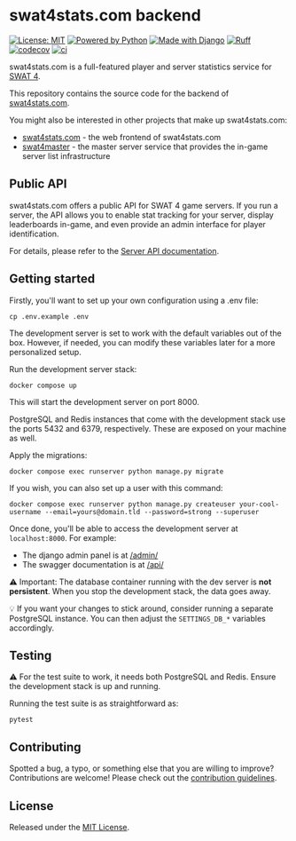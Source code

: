 # swat4stats.com backend
[![License: MIT][license-img]][license]
[![Powered by Python][python-img]][python]
[![Made with Django][django-img]][django]
[![Ruff][ruff-img]][ruff]
[![codecov][codecov-img]][codecov]
[![ci][ci-img]][ci]

swat4stats.com is a full-featured player and server statistics service for [SWAT 4][swat4].

This repository contains the source code for the backend of [swat4stats.com](https://swat4stats.com).

You might also be interested in other projects that make up swat4stats.com:

- [swat4stats.com][swat4stats-web] - the web frontend of swat4stats.com
- [swat4master][swat4master] - the master server service that provides the in-game server list infrastructure

## Public API
swat4stats.com offers a public API for SWAT 4 game servers.
If you run a server, the API allows you to enable stat tracking for your server,
display leaderboards in-game, and even provide an admin interface for player identification.

For details, please refer to the [Server API documentation](docs/server_api.md).

## Getting started

Firstly, you'll want to set up your own configuration using a .env file:

```shell
cp .env.example .env
```

The development server is set to work with the default variables out of the box.
However, if needed, you can modify these variables later for a more personalized setup.

Run the development server stack:
```shell
docker compose up
```
This will start the development server on port 8000.

PostgreSQL and Redis instances that come with the development stack
use the ports 5432 and 6379, respectively.
These are exposed on your machine as well.

Apply the migrations:
```shell
docker compose exec runserver python manage.py migrate
```

If you wish, you can also set up a user with this command:
```shell
docker compose exec runserver python manage.py createuser your-cool-username --email=yours@domain.tld --password=strong --superuser
```

Once done, you'll be able to access the development server at `localhost:8000`.
For example:
* The django admin panel is at [/admin/](http://localhost:8000/admin/)
* The swagger documentation is at [/api/](http://localhost:8000/api/)

⚠️ Important: The database container running with the dev server is **not persistent**.
When you stop the development stack, the data goes away.

💡 If you want your changes to stick around, consider running a separate PostgreSQL instance.
You can then adjust the `SETTINGS_DB_*` variables accordingly.

## Testing

⚠️ For the test suite to work, it needs both PostgreSQL and Redis. Ensure the development stack is up and running.

Running the test suite is as straightforward as:
```shell
pytest
```

## Contributing
Spotted a bug, a typo, or something else that you are willing to improve? Contributions are welcome!
Please check out the [contribution guidelines](CONTRIBUTING.md).

## License

Released under the [MIT License](LICENSE.txt).

[license-img]: https://img.shields.io/badge/License-MIT-yellow.svg
[license]: https://opensource.org/licenses/MIT

[python-img]: https://img.shields.io/badge/python-3.13-blue.svg
[python]: https://www.python.org/downloads/release/python-3131/

[django-img]: https://img.shields.io/badge/django-5.1-blue.svg
[django]: https://docs.djangoproject.com/en/5.1/

[ruff-img]: https://img.shields.io/endpoint?url=https://raw.githubusercontent.com/astral-sh/ruff/main/assets/badge/v2.json
[ruff]: https://github.com/astral-sh/ruff

[codecov-img]: https://codecov.io/gh/sergeii/swat4stats/branch/main/graph/badge.svg?token=Op7MD4RMYC
[codecov]: https://codecov.io/gh/sergeii/swat4stats

[ci-img]: https://github.com/sergeii/swat4stats/actions/workflows/ci.yml/badge.svg?branch=main
[ci]: https://github.com/sergeii/swat4stats/actions/workflows/ci.yml

[swat4]: https://en.wikipedia.org/wiki/SWAT_4

[swat4stats-web]: https://github.com/sergeii/swat4stats.com
[swat4master]: https://github.com/sergeii/swat4master
